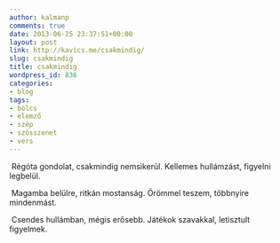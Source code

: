 ```yaml
---
author: kalmanp
comments: true
date: 2013-06-25 23:37:51+00:00
layout: post
link: http://kavics.me/csakmindig/
slug: csakmindig
title: csakmindig
wordpress_id: 836
categories:
- blog
tags:
- bölcs
- elemző
- szép
- szösszenet
- vers
---
```


 Régóta gondolat, csakmindig nemsikerül.
Kellemes hullámzást, figyelni legbelül.




 Magamba belülre, ritkán mostanság.
Örömmel teszem, többnyire mindenmást.




 Csendes hullámban, mégis erősebb.
Játékok szavakkal, letisztult figyelmek.






